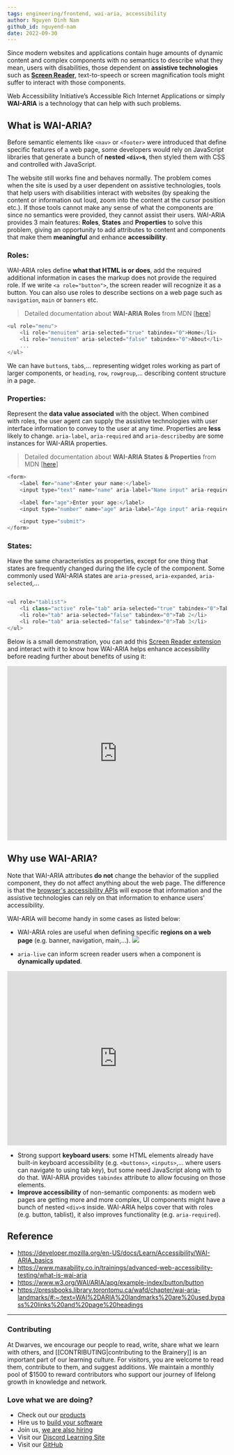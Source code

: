 ```yaml
---
tags: engineering/frontend, wai-aria, accessibility
author: Nguyen Dinh Nam
github_id: nguyend-nam
date: 2022-09-30
---
```


Since modern websites and applications contain huge amounts of dynamic content and complex components with no semantics to describe what they mean, users with disabilities, those dependent on **assistive technologies** such as **[Screen Reader](https://chrome.google.com/webstore/detail/screen-reader/kgejglhpjiefppelpmljglcjbhoiplfn/related?hl=en)**, text-to-speech or screen magnification tools might suffer to interact with those components.

Web Accessibility Initiative’s Accessible Rich Internet Applications or simply **WAI-ARIA** is a technology that can help with such problems.

## What is WAI-ARIA?
Before semantic elements like `<nav>` or `<footer>` were introduced that define specific features of a web page, some developers would rely on JavaScript libraries that generate a bunch of **nested `<div>`s**, then styled them with CSS and controlled with JavaScript.

The website still works fine and behaves normally. The problem comes when the site is used by a user dependent on assistive technologies, tools that help users with disabilities interact with websites (by speaking the content or information out loud, zoom into the content at the cursor position etc.). If those tools cannot make any sense of what the components are since no semantics were provided, they cannot assist their users. WAI-ARIA provides 3 main features: **Roles**, **States** and **Properties** to solve this problem, giving an opportunity to add attributes to content and components that make them **meaningful** and enhance **accessibility**.

### Roles:
WAI-ARIA roles define **what that HTML is or does**, add the required additional information in cases the markup does not provide the required role. If we write `<a role="button">`, the screen reader will recognize it as a button. You can also use roles to describe sections on a web page such as `navigation`, `main` or `banners` etc.

> Detailed documentation about **WAI-ARIA Roles** from MDN [[here](https://developer.mozilla.org/en-US/docs/Web/Accessibility/ARIA/Roles)]

```javascript
<ul role="menu">
	<li role="menuitem" aria-selected="true" tabindex="0">Home</li>
	<li role="menuitem" aria-selected="false" tabindex="0">About</li>
	...
</ul>
```

We can have `button`s, `tab`s,... representing widget roles working as part of larger components, or `heading`, `row`, `rowgroup`,... describing content structure in a page.

### Properties:
Represent the **data value associated** with the object. When combined with roles, the user agent can supply the assistive technologies with user interface information to convey to the user at any time. Properties are **less** likely to change. `aria-label`, `aria-required` and `aria-describedby` are some instances for WAI-ARIA properties.

> Detailed documentation about **WAI-ARIA States & Properties** from MDN [[here](https://developer.mozilla.org/en-US/docs/Web/Accessibility/ARIA/Attributes)]

```javascript
<form>
	<label for="name">Enter your name:</label>
	<input type="text" name="name" aria-label="Name input" aria-required="true" placeholder="Your name">

	<label for="age">Enter your age:</label>
	<input type="number" name="age" aria-label="Age input" aria-required="true" placeholder="Your age">

	<input type="submit">
</form>
```

### States:
Have the same characteristics as properties, except for one thing that states are frequently changed during the life cycle of the component. Some commonly used WAI-ARIA states are `aria-pressed`, `aria-expanded`, `aria-selected`,...

```javascript

<ul role="tablist">
	<li class="active" role="tab" aria-selected="true" tabindex="0">Tab 1</li>
	<li role="tab" aria-selected="false" tabindex="0">Tab 2</li>
	<li role="tab" aria-selected="false" tabindex="0">Tab 3</li>
</ul>
```

Below is a small demonstration, you can add this [Screen Reader extension](https://chrome.google.com/webstore/detail/screen-reader/kgejglhpjiefppelpmljglcjbhoiplfn/related?hl=en) and interact with it to know how WAI-ARIA helps enhance accessibility before reading further about benefits of using it:
<iframe height="400" style="width: 100%;" scrolling="no" title="WAI-ARIA" src="https://codepen.io/nguyend-nam/embed/XWqZPPE?default-tab=result" frameborder="no" allowfullscreen="true"></iframe>

## Why use WAI-ARIA?
Note that WAI-ARIA attributes **do not** change the behavior of the supplied component, they do not affect anything about the web page. The difference is that the [browser's accessibility APIs](https://wiki.mozilla.org/Accessibility/WebAccessibilityAPI) will expose that information and the assistive technologies can rely on that information to enhance users' accessibility.

WAI-ARIA will become handy in some cases as listed below:
- WAI-ARIA roles are useful when defining specific **regions on a web page** (e.g. banner, navigation, main,...).
![](assets/wai-aria_r1s3rbm.webp)

- `aria-live` can inform screen reader users when a component is **dynamically updated**.
<iframe height="400" style="width: 100%;" scrolling="no" title="WAI-ARIA" src="https://codepen.io/nguyend-nam/embed/WNJKEvy?default-tab=result" frameborder="no" allowfullscreen="true"></iframe>

- Strong support **keyboard users**: some HTML elements already have built-in keyboard accessibility (e.g. `<buttons>`, `<inputs>`,... where users can navigate to using tab key), but some need JavaScript along with to do that. WAI-ARIA provides `tabindex` attribute to allow focusing on those elements.
- **Improve accessibility** of non-semantic components: as modern web pages are getting more and more complex, UI components might have a bunch of nested `<div>`s inside. WAI-ARIA helps cover that with roles (e.g. button, tablist), it also improves functionality (e.g. `aria-required`).

## Reference
- https://developer.mozilla.org/en-US/docs/Learn/Accessibility/WAI-ARIA_basics
- https://www.maxability.co.in/trainings/advanced-web-accessibility-testing/what-is-wai-aria
- https://www.w3.org/WAI/ARIA/apg/example-index/button/button
- https://pressbooks.library.torontomu.ca/wafd/chapter/wai-aria-landmarks/#:~:text=WAI%2DARIA%20landmarks%20are%20used,bypass%20links%20and%20page%20headings

---
<!-- cta -->

### Contributing
At Dwarves, we encourage our people to read, write, share what we learn with others, and [[CONTRIBUTING|contributing to the Brainery]] is an important part of our learning culture. For visitors, you are welcome to read them, contribute to them, and suggest additions. We maintain a monthly pool of $1500 to reward contributors who support our journey of lifelong growth in knowledge and network.

### Love what we are doing?
- Check out our [products](https://superbits.co)
- Hire us to [build your software](https://d.foundation)
- Join us, [we are also hiring](https://github.com/dwarvesf/WeAreHiring)
- Visit our [Discord Learning Site](https://discord.gg/dzNBpNTVEZ)
- Visit our [GitHub](https://github.com/dwarvesf)